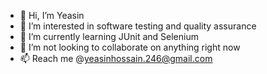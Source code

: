 - 👋 Hi, I’m Yeasin
- 👀 I’m interested in software testing and quality assurance
- 🌱 I’m currently learning JUnit and Selenium
- 💞️ I’m not looking to collaborate on anything right now
- 📫 Reach me @yeasinhossain.246@gmail.com

<!---
yeasinh/yeasinh is a ✨ special ✨ repository because its `README.md` (this file) appears on your GitHub profile.
You can click the Preview link to take a look at your changes.
--->
